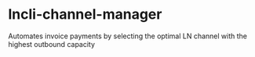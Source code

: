 # lncli-channel-manager
Automates invoice payments by selecting the optimal LN channel with the highest outbound capacity
